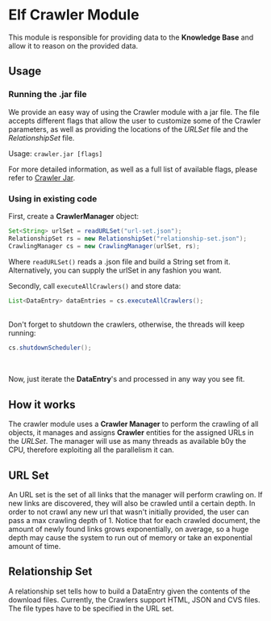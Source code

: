 
# Elf Crawler Module

This module is responsible for providing data to the **Knowledge Base** and allow it to reason on the provided data.

## Usage

### Running the .jar file
We provide an easy way of using the Crawler module with a jar file. The file accepts different flags that allow the user to customize some of the Crawler parameters, as well as providing the locations of the *URLSet* file and the *RelationshipSet* file.

Usage:
```crawler.jar [flags]```

For more detailed information, as well as a full list of available flags, please refer to [Crawler Jar](docs/crawlerjar.md).

### Using in existing code
First, create a  **CrawlerManager** object:
```java
Set<String> urlSet = readURLSet("url-set.json"); 
RelationshipSet rs = new RelationshipSet("relationship-set.json");
CrawlingManager cs = new CrawlingManager(urlSet, rs);
```
Where `readURLSet()` reads a .json file and build a String set from it. Alternatively, you can supply the urlSet in any fashion you want.

Secondly, call `executeAllCrawlers()` and store data:
```java
List<DataEntry> dataEntries = cs.executeAllCrawlers();
```
<br />
Don't forget to shutdown the crawlers, otherwise, the threads will keep running:

```java
cs.shutdownScheduler();
```
<br />

Now, just iterate the **DataEntry**'s and processed in any way you see fit.

## How it works

The crawler module uses a **Crawler Manager** to perform the crawling of all objects, it manages and assigns **Crawler** entities for the assigned URLs in the *URLSet*. The manager will use as many threads as available b0y the CPU, therefore exploiting all the parallelism it can.  

## URL Set
An URL set is the set of all links that the manager will perform crawling on. If new links are discovered, they will also be crawled until a certain depth. In order to not crawl any new url that wasn't initially provided, the user can pass a max crawling depth of 1. Notice that for each crawled document, the amount of newly found links grows exponentially, on average, so a huge depth may cause the system to run out of memory or take an exponential amount of time. 

## Relationship Set
A relationship set tells how to build a <class>DataEntry</class>  given the contents of the download files. Currently, the Crawlers support HTML, JSON and CVS files. The file types have to be specified in the URL set.